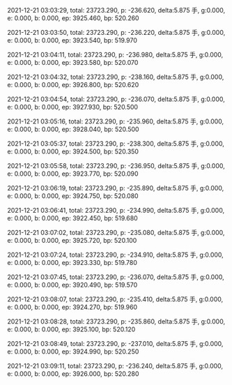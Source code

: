 2021-12-21 03:03:29, total: 23723.290, p: -236.620, delta:5.875 手, g:0.000, e: 0.000, b: 0.000, ep: 3925.460, bp: 520.260

2021-12-21 03:03:50, total: 23723.290, p: -236.220, delta:5.875 手, g:0.000, e: 0.000, b: 0.000, ep: 3923.540, bp: 519.970

2021-12-21 03:04:11, total: 23723.290, p: -236.980, delta:5.875 手, g:0.000, e: 0.000, b: 0.000, ep: 3923.580, bp: 520.070

2021-12-21 03:04:32, total: 23723.290, p: -238.160, delta:5.875 手, g:0.000, e: 0.000, b: 0.000, ep: 3926.800, bp: 520.620

2021-12-21 03:04:54, total: 23723.290, p: -236.070, delta:5.875 手, g:0.000, e: 0.000, b: 0.000, ep: 3927.930, bp: 520.500

2021-12-21 03:05:16, total: 23723.290, p: -235.960, delta:5.875 手, g:0.000, e: 0.000, b: 0.000, ep: 3928.040, bp: 520.500

2021-12-21 03:05:37, total: 23723.290, p: -238.300, delta:5.875 手, g:0.000, e: 0.000, b: 0.000, ep: 3924.500, bp: 520.350

2021-12-21 03:05:58, total: 23723.290, p: -236.950, delta:5.875 手, g:0.000, e: 0.000, b: 0.000, ep: 3923.770, bp: 520.090

2021-12-21 03:06:19, total: 23723.290, p: -235.890, delta:5.875 手, g:0.000, e: 0.000, b: 0.000, ep: 3924.750, bp: 520.080

2021-12-21 03:06:41, total: 23723.290, p: -234.990, delta:5.875 手, g:0.000, e: 0.000, b: 0.000, ep: 3922.450, bp: 519.680

2021-12-21 03:07:02, total: 23723.290, p: -235.080, delta:5.875 手, g:0.000, e: 0.000, b: 0.000, ep: 3925.720, bp: 520.100

2021-12-21 03:07:24, total: 23723.290, p: -234.910, delta:5.875 手, g:0.000, e: 0.000, b: 0.000, ep: 3923.330, bp: 519.780

2021-12-21 03:07:45, total: 23723.290, p: -236.070, delta:5.875 手, g:0.000, e: 0.000, b: 0.000, ep: 3920.490, bp: 519.570

2021-12-21 03:08:07, total: 23723.290, p: -235.410, delta:5.875 手, g:0.000, e: 0.000, b: 0.000, ep: 3924.270, bp: 519.960

2021-12-21 03:08:28, total: 23723.290, p: -235.860, delta:5.875 手, g:0.000, e: 0.000, b: 0.000, ep: 3925.100, bp: 520.120

2021-12-21 03:08:49, total: 23723.290, p: -237.010, delta:5.875 手, g:0.000, e: 0.000, b: 0.000, ep: 3924.990, bp: 520.250

2021-12-21 03:09:11, total: 23723.290, p: -236.240, delta:5.875 手, g:0.000, e: 0.000, b: 0.000, ep: 3926.000, bp: 520.280